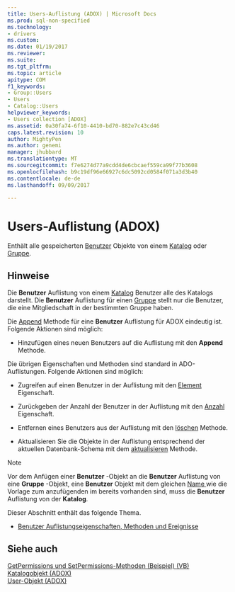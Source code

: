 ```yaml
---
title: Users-Auflistung (ADOX) | Microsoft Docs
ms.prod: sql-non-specified
ms.technology:
- drivers
ms.custom: 
ms.date: 01/19/2017
ms.reviewer: 
ms.suite: 
ms.tgt_pltfrm: 
ms.topic: article
apitype: COM
f1_keywords:
- Group::Users
- Users
- Catalog::Users
helpviewer_keywords:
- Users collection [ADOX]
ms.assetid: 0a30fa74-6f10-4410-bd70-882e7c43cd46
caps.latest.revision: 10
author: MightyPen
ms.author: genemi
manager: jhubbard
ms.translationtype: MT
ms.sourcegitcommit: f7e6274d77a9cdd4de6cbcaef559ca99f77b3608
ms.openlocfilehash: b9c19df96e66927c6dc5092cd0584f071a3d3b40
ms.contentlocale: de-de
ms.lasthandoff: 09/09/2017

---
```

# <a name="users-collection-adox"></a>Users-Auflistung (ADOX)
Enthält alle gespeicherten [Benutzer](../../../ado/reference/adox-api/user-object-adox.md) Objekte von einem [Katalog](../../../ado/reference/adox-api/catalog-object-adox.md) oder [Gruppe](../../../ado/reference/adox-api/group-object-adox.md).  
  
## <a name="remarks"></a>Hinweise  
 Die **Benutzer** Auflistung von einem [Katalog](../../../ado/reference/adox-api/catalog-object-adox.md) Benutzer alle des Katalogs darstellt. Die **Benutzer** Auflistung für einen [Gruppe](../../../ado/reference/adox-api/group-object-adox.md) stellt nur die Benutzer, die eine Mitgliedschaft in der bestimmten Gruppe haben.  
  
 Die [Append](../../../ado/reference/adox-api/append-method-adox-users.md) Methode für eine **Benutzer** Auflistung für ADOX eindeutig ist. Folgende Aktionen sind möglich:  
  
-   Hinzufügen eines neuen Benutzers auf die Auflistung mit den **Append** Methode.  
  
 Die übrigen Eigenschaften und Methoden sind standard in ADO-Auflistungen. Folgende Aktionen sind möglich:  
  
-   Zugreifen auf einen Benutzer in der Auflistung mit den [Element](../../../ado/reference/ado-api/item-property-ado.md) Eigenschaft.  
  
-   Zurückgeben der Anzahl der Benutzer in der Auflistung mit den [Anzahl](../../../ado/reference/ado-api/count-property-ado.md) Eigenschaft.  
  
-   Entfernen eines Benutzers aus der Auflistung mit den [löschen](../../../ado/reference/adox-api/delete-method-adox-collections.md) Methode.  
  
-   Aktualisieren Sie die Objekte in der Auflistung entsprechend der aktuellen Datenbank-Schema mit dem [aktualisieren](../../../ado/reference/ado-api/refresh-method-ado.md) Methode.  
  
> [!NOTE]
>  Vor dem Anfügen einer **Benutzer** -Objekt an die **Benutzer** Auflistung von eine **Gruppe** -Objekt, eine **Benutzer** Objekt mit dem gleichen [Name ](../../../ado/reference/adox-api/name-property-adox.md) wie die Vorlage zum anzufügenden im bereits vorhanden sind, muss die **Benutzer** Auflistung von der **Katalog**.  
  
 Dieser Abschnitt enthält das folgende Thema.  
  
-   [Benutzer Auflistungseigenschaften, Methoden und Ereignisse](../../../ado/reference/adox-api/users-collection-properties-methods-and-events.md)  
  
## <a name="see-also"></a>Siehe auch  
 [GetPermissions und SetPermissions-Methoden (Beispiel) (VB)](../../../ado/reference/adox-api/getpermissions-and-setpermissions-methods-example-vb.md)   
 [Katalogobjekt (ADOX)](../../../ado/reference/adox-api/catalog-object-adox.md)   
 [User-Objekt (ADOX)](../../../ado/reference/adox-api/user-object-adox.md)
